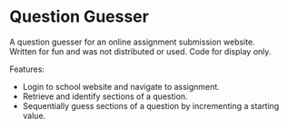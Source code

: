 # Question Guesser

A question guesser for an online assignment submission website. \
Written for fun and was not distributed or used. Code for display only.

Features:
- Login to school website and navigate to assignment.
- Retrieve and identify sections of a question.
- Sequentially guess sections of a question by incrementing a starting value.
